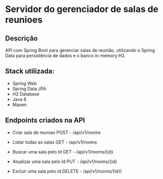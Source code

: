 # Servidor do gerenciador de salas de reunioes

## Descrição

API com Spring Boot para gerenciar salas de reunião, utilizando o Spring Data para persistência de dados e o banco in-memory H2. 

## Stack utilizada:


 * Spring Web
 * Spring Data JPA
 * H2 Database
 * Java 8
 * Maven

## Endpoints criados na API

* Criar sala de reuniao
POST - /api/v1/rooms

* Listar todas as salas
GET - /api/v1/rooms

* Buscar uma sala pelo Id
GET - /api/v1/rooms/{id}

* Atualizar uma sala pelo Id
PUT - /api/v1/rooms/{id}

* Excluir uma sala pelo id
DELETE - /api/v1/rooms/{Id})



 
